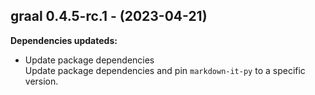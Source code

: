 ## graal 0.4.5-rc.1 - (2023-04-21)

**Dependencies updateds:**

 * Update package dependencies\
   Update package dependencies and pin `markdown-it-py` to a specific
   version.

